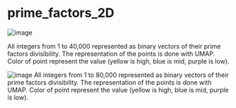 # prime_factors_2D

![image](https://github.com/user-attachments/assets/ea593d27-0324-41bd-b90d-5d0ef85afb31)

All integers from 1 to 40,000 represented as binary vectors of their prime factors divisibility. The representation of the points is done with UMAP. Color of point represent the value (yellow is high, blue is mid, purple is low).

![image](https://github.com/user-attachments/assets/924436c4-4044-46c7-92b7-b989a95bb83a)
All integers from 1 to 80,000 represented as binary vectors of their prime factors divisibility. The representation of the points is done with UMAP. Color of point represent the value (yellow is high, blue is mid, purple is low).
